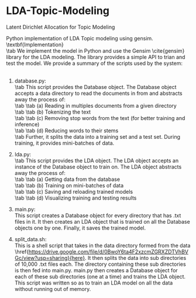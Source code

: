 # LDA-Topic-Modeling
Latent Dirichlet Allocation for Topic Modeling

Python implementation of LDA Topic modeling using gensim. 
\textbf{Implementation} <br />
\tab We implement the model in Python and use the Gensim \cite{gensim} library for the LDA modeling. The library provides a simple API to trian and test the model. We provide a summary of the scripts used by the system: <br /> <br />
1. database.py: <br />
\tab This script provides the Database object. The Database object accepts a data directory to read the documents in from and abstracts away the process of: <br />
\tab \tab (a) Reading in multiples documents from a given directory <br />
\tab \tab (b) Tokenizing the text <br />
\tab \tab (c) Removing stop words from the text (for better training and inference) <br />
\tab \tab (d) Reducing words to their stems <br />
\tab Further, it splits the data into a training set and a test set. During training, it provides mini-batches of data. <br />

2. lda.py: <br />
\tab This script provides the LDA object. The LDA object accepts an instance of the Database object to train on. The LDA object abstracts away the process of: <br />
\tab \tab (a) Getting data from the database <br />
\tab \tab (b) Training on mini-batches of data <br />
\tab \tab (c) Saving and reloading trained models <br />
\tab \tab (d) Visualizing training and testing results <br />

3. main.py:<br />
This script creates a Database object for every directory that has .txt files in it. It then creates an LDA object that is trained on all the Database objects one by one. Finally, it saves the trained model. <br />

4. split\_data.sh:<br />
This is a shell script that takes in the data directory formed from the data \href{https://drive.google.com/file/d/0BwoY6ta4F2xzcmZGRXZDTVhBVGc/view?usp=sharing}{here}. It then splits the data into sub directories of 10,000 .txt files each. The directory containing these sub directories is then fed into main.py. main.py then creates a Database object for each of these sub directories (one at a time) and trains the LDA object. This script was written so as to train an LDA model on all the data without running out of memory. <br /> 
